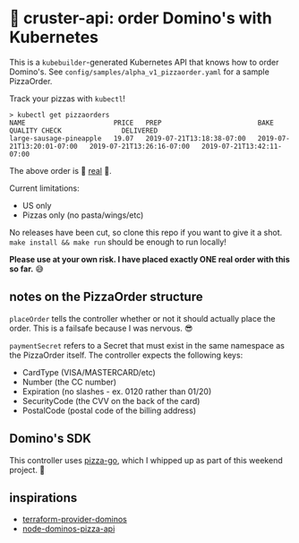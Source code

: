 # :pizza: cruster-api: order Domino's with Kubernetes

This is a `kubebuilder`-generated Kubernetes API that knows how to order Domino's. See `config/samples/alpha_v1_pizzaorder.yaml` for a sample PizzaOrder.

Track your pizzas with `kubectl`!

```
> kubectl get pizzaorders
NAME                      PRICE   PREP                        BAKE                        QUALITY CHECK               DELIVERED
large-sausage-pineapple   19.07   2019-07-21T13:18:38-07:00   2019-07-21T13:20:01-07:00   2019-07-21T13:26:16-07:00   2019-07-21T13:42:11-07:00
```

The above order is :tada: [real](https://twitter.com/ndrewrudoi/status/1153056577508782082) :tada:.

Current limitations:

- US only
- Pizzas only (no pasta/wings/etc)

No releases have been cut, so clone this repo if you want to give it a shot. `make install && make run` should be enough to run locally!

**Please use at your own risk. I have placed exactly ONE real order with this so far.** :sweat_smile:

## notes on the PizzaOrder structure

`placeOrder` tells the controller whether or not it should actually place the order. This is a failsafe because I was nervous. :sunglasses:

`paymentSecret` refers to a Secret that must exist in the same namespace as the PizzaOrder itself. The controller expects the following keys:

- CardType (VISA/MASTERCARD/etc)
- Number (the CC number)
- Expiration (no slashes - ex. 0120 rather than 01/20)
- SecurityCode (the CVV on the back of the card)
- PostalCode (postal code of the billing address)

## Domino's SDK

This controller uses [pizza-go](https://github.com/rudoi/pizza-go), which I whipped up as part of this weekend project. :pizza:

## inspirations

- [terraform-provider-dominos](https://github.com/ndmckinley/terraform-provider-dominos)
- [node-dominos-pizza-api](https://github.com/RIAEvangelist/node-dominos-pizza-api)
